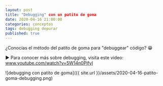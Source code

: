 ```yaml
---
layout: post
title: "Debugging" con un patito de goma
date: 2020-04-16 21:00:00
categories: conceptos
tags: debugging depurar
published: true
---
```



¿Conocías el método del patito de goma para "debuggear" código? 😁

▶️ Para conocer más sobre debugging, visita este video: www.youtube.com/watch?v=5W14n0PjfyI

![debugging con patito de goma]({{ site.url }}/assets/2020-04-16-patito-goma-debugging.png)
